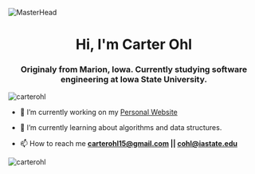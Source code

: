 ![MasterHead](https://repository-images.githubusercontent.com/588181932/e36ec678-7984-4cdd-8e4c-a3932772ff8e)
<h1 align="center">Hi, I'm Carter Ohl</h1>
<h3 align="center">Originaly from Marion, Iowa. Currently studying software engineering at Iowa State University.</h3>

<p align="left"> <img src="https://komarev.com/ghpvc/?username=carterohl&label=Profile%20views&color=0e75b6&style=flat" alt="carterohl" /> </p>

- 🔭 I’m currently working on my [Personal Website](https://carterohl.website/)

- 🌱 I’m currently learning about algorithms and data structures.

- 📫 How to reach me **carterohl15@gmail.com || cohl@iastate.edu**

<p><img align="center" src="https://github-readme-stats.vercel.app/api/top-langs?username=carterohl&show_icons=true&locale=en&layout=compact" alt="carterohl" /></p>

